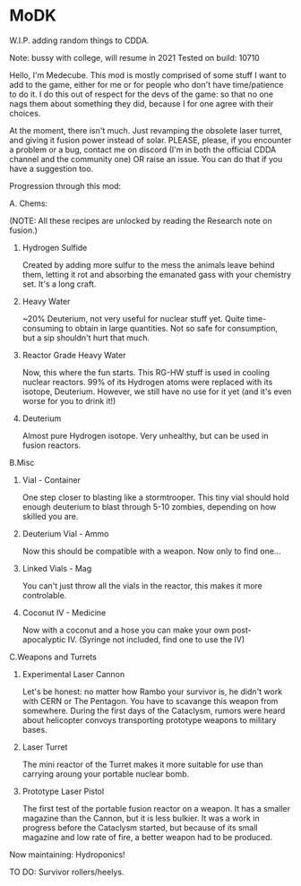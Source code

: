 # MoDK
W.I.P. adding random things to CDDA.

Note: bussy with college, will resume in 2021
Tested on build: 10710

  Hello, I'm Medecube. This mod is mostly comprised of some stuff I want to add to the game, either for me or for people who don't have time/patience to do it. I do this out of respect for the devs of the game: so that no one nags them about something they did, because I for one agree with their choices.


  At the moment, there isn't much. Just revamping the obsolete laser turret, and giving it fusion power instead of solar. PLEASE, please, if you encounter a problem or a bug, contact me on discord (I'm in both the official CDDA channel and the community one) OR raise an issue. You can do that if you have a suggestion too. 
  
Progression through this mod:


  A. Chems:
  
  (NOTE: All these recipes are unlocked by reading the Research note on fusion.)
  
  
  1. Hydrogen Sulfide
    
      Created by adding more sulfur to the mess the animals leave behind them, letting it rot and absorbing the emanated gass with your chemistry set. It's a long craft.
      
      
   2. Heavy Water
    
      ~20% Deuterium, not very useful for nuclear stuff yet. Quite time-consuming to obtain in large quantities. Not so safe for consumption, but a sip shouldn't hurt that much.
      
      
   3. Reactor Grade Heavy Water
    
      Now, this where the fun starts. This RG-HW stuff is used in cooling nuclear reactors. 99% of its Hydrogen atoms were replaced with its isotope, Deuterium. However, we still have no use for it yet (and it's even worse for you to drink it!)
      
      
   4. Deuterium
    
      Almost pure Hydrogen isotope. Very unhealthy, but can be used in fusion reactors.
   
   
  B.Misc
  
  
   1. Vial - Container
   
      One step closer to blasting like a stormtrooper. This tiny vial should hold enough deuterium to blast through 5-10 zombies, depending on how skilled you are.
      
      
   2. Deuterium Vial - Ammo
    
      Now this should be compatible with a weapon. Now only to find one...
      
   3. Linked Vials - Mag
   
      You can't just throw all the vials in the reactor, this makes it more controlable.
      
   4. Coconut IV - Medicine
   
      Now with a coconut and a hose you can make your own post-apocalyptic IV. (Syringe not included, find one to use the IV)
      

  C.Weapons and Turrets
  
  
   1. Experimental Laser Cannon
    
      Let's be honest: no matter how Rambo your survivor is, he didn't work with CERN or The Pentagon. You have to scavange this weapon from somewhere. During the first days of the Cataclysm, rumors were heard about helicopter convoys transporting prototype weapons to military bases.
      
      
   2. Laser Turret
    
      The mini reactor of the Turret makes it more suitable for use than carrying aroung your portable nuclear bomb. 
      
    
   3. Prototype Laser Pistol
      
      The first test of the portable fusion reactor on a weapon. It has a smaller magazine than the Cannon, but it is less bulkier. It was a work in progress before the Cataclysm started, but because of its small magazine and low rate of fire, a better weapon had to be produced.
      
   

Now maintaining: Hydroponics!

TO DO: Survivor rollers/heelys.
